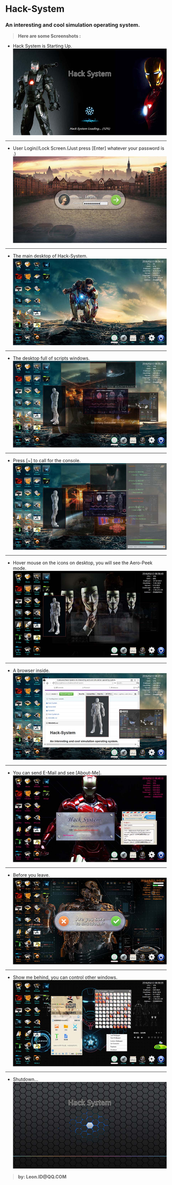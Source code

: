 # Hack-System
### An interesting and cool simulation operating system.

> __Here are some Screenshots :__

* Hack System is Starting Up.
![image](./Screenshot/thumb/CuteLeon.Hack-System.S01.jpg)
***
* User Login//Lock Screen.(Just press [Enter] whatever your password is .)
![image](./Screenshot/thumb/CuteLeon.Hack-System.S02.jpg)
***
* The main desktop of Hack-System.
![image](./Screenshot/thumb/CuteLeon.Hack-System.S03.jpg)
***
* The desktop full of scripts windows.
![image](./Screenshot/thumb/CuteLeon.Hack-System.S04.jpg)
***
* Press [~] to call for the console.
![image](./Screenshot/thumb/CuteLeon.Hack-System.S05.jpg)
***
* Hover mouse on the icons on desktop, you will see the Aero-Peek mode.
![image](./Screenshot/thumb/CuteLeon.Hack-System.S06.jpg)
***
* A browser inside.
![image](./Screenshot/thumb/CuteLeon.Hack-System.S07.jpg)
***
* You can send E-Mail and see [About-Me].
![image](./Screenshot/thumb/CuteLeon.Hack-System.S08.jpg)
***
* Before you leave.
![image](./Screenshot/thumb/CuteLeon.Hack-System.S09.jpg)
***
* Show me behind, you can control other windows.
![image](./Screenshot/thumb/CuteLeon.Hack-System.S10.jpg)
***
* Shutdown...
![image](./Screenshot/thumb/CuteLeon.Hack-System.S11.jpg)

> __by: Leon.ID@QQ.COM__
